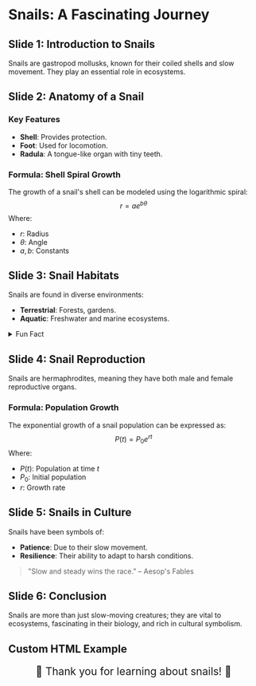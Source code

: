 # Snails: A Fascinating Journey

## Slide 1: Introduction to Snails

Snails are gastropod mollusks, known for their coiled shells and slow movement. They play an essential role in ecosystems.

## Slide 2: Anatomy of a Snail

### Key Features

- **Shell**: Provides protection.
- **Foot**: Used for locomotion.
- **Radula**: A tongue-like organ with tiny teeth.

### Formula: Shell Spiral Growth

The growth of a snail's shell can be modeled using the logarithmic spiral:
$$
r = a e^{b\theta}
$$
Where:

- $r$: Radius
- $\theta$: Angle
- $a, b$: Constants

## Slide 3: Snail Habitats

Snails are found in diverse environments:

- **Terrestrial**: Forests, gardens.
- **Aquatic**: Freshwater and marine ecosystems.

<details>
<summary>Fun Fact</summary>
Some snails can hibernate for years during unfavorable conditions!
</details>

## Slide 4: Snail Reproduction

Snails are hermaphrodites, meaning they have both male and female reproductive organs.

### Formula: Population Growth

The exponential growth of a snail population can be expressed as:
$$
P(t) = P_0 e^{rt}
$$
Where:

- $P(t)$: Population at time $t$
- $P_0$: Initial population
- $r$: Growth rate

## Slide 5: Snails in Culture

Snails have been symbols of:

- **Patience**: Due to their slow movement.
- **Resilience**: Their ability to adapt to harsh conditions.

<blockquote>
"Slow and steady wins the race." – Aesop's Fables
</blockquote>

## Slide 6: Conclusion

Snails are more than just slow-moving creatures; they are vital to ecosystems, fascinating in their biology, and rich in cultural symbolism.

## Custom HTML Example

<div style="text-align: center; font-size: 1.5em; margin-top: 20px;">
    🐌 Thank you for learning about snails! 🐌
</div>
